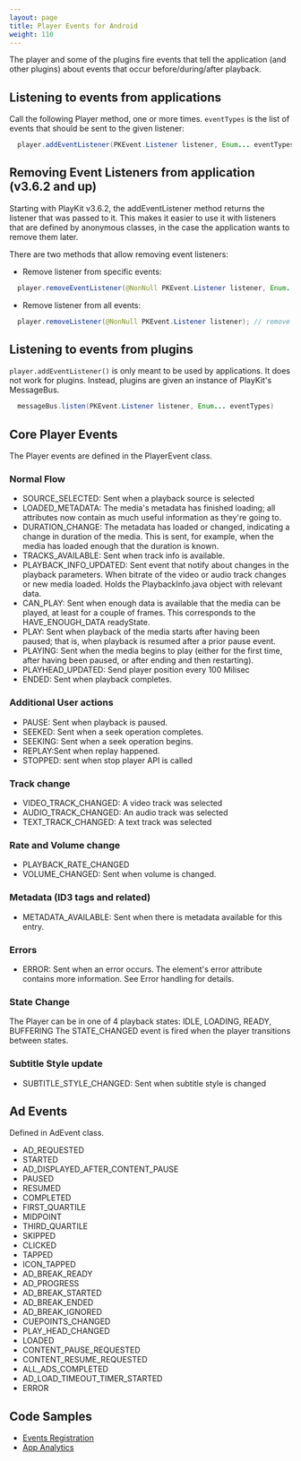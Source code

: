 ```yaml
---
layout: page
title: Player Events for Android 
weight: 110
---
```


The player and some of the plugins fire events that tell the application (and other plugins) about events that occur before/during/after playback. 

## Listening to events from applications

Call the following Player method, one or more times. `eventTypes` is the list of events that should be sent to the given listener:

```java
  player.addEventListener(PKEvent.Listener listener, Enum... eventTypes)
```

## Removing Event Listeners from application (v3.6.2 and up)

Starting with PlayKit v3.6.2, the addEventListener method returns the listener that was passed to it. This makes it easier to use it with listeners that are defined by anonymous classes, in the case the application wants to remove them later.

There are two methods that allow removing event listeners:

- Remove listener from specific events:
```java
  player.removeEventListener(@NonNull PKEvent.Listener listener, Enum... events); // remove by event
```

- Remove listener from all events:
```java
  player.removeListener(@NonNull PKEvent.Listener listener); // remove all rgeisterd events
```

## Listening to events from plugins

`player.addEventListener()` is only meant to be used by applications. It does not work for plugins. Instead, plugins are given an instance of PlayKit's MessageBus.

```java
  messageBus.listen(PKEvent.Listener listener, Enum... eventTypes)
```


## Core Player Events

The Player events are defined in the PlayerEvent class.

### Normal Flow
- SOURCE_SELECTED: Sent when a playback source is selected
- LOADED_METADATA: The media's metadata has finished loading; all attributes now contain as much useful information as they're going to.
- DURATION_CHANGE: The metadata has loaded or changed, indicating a change in duration of the media. This is sent, for example, when the media has loaded enough that the duration is known.
- TRACKS_AVAILABLE: Sent when track info is available.
- PLAYBACK_INFO_UPDATED: Sent event that notify about changes in the playback parameters. When bitrate of the video or audio track changes or new media loaded. Holds the PlaybackInfo.java object with relevant data.
- CAN_PLAY: Sent when enough data is available that the media can be played, at least for a couple of frames. This corresponds to the HAVE_ENOUGH_DATA readyState.
- PLAY: Sent when playback of the media starts after having been paused; that is, when playback is resumed after a prior pause event.
- PLAYING: Sent when the media begins to play (either for the first time, after having been paused, or after ending and then restarting).
- PLAYHEAD_UPDATED: Send player position every 100 Milisec
- ENDED: Sent when playback completes.

### Additional User actions
- PAUSE: Sent when playback is paused.
- SEEKED: Sent when a seek operation completes.
- SEEKING: Sent when a seek operation begins.
- REPLAY:Sent when replay happened.
- STOPPED: sent when stop player API is called

### Track change
- VIDEO_TRACK_CHANGED: A video track was selected
- AUDIO_TRACK_CHANGED: An audio track was selected
- TEXT_TRACK_CHANGED: A text track was selected

### Rate and Volume change
- PLAYBACK_RATE_CHANGED
- VOLUME_CHANGED: Sent when volume is changed.

### Metadata (ID3 tags and related)
- METADATA_AVAILABLE: Sent when there is metadata available for this entry.

### Errors
- ERROR: Sent when an error occurs. The element's error attribute contains more information. See Error handling for details.

### State Change
The Player can be in one of 4 playback states:
  IDLE, LOADING, READY, BUFFERING
The STATE_CHANGED event is fired when the player transitions between states.

### Subtitle Style update
- SUBTITLE_STYLE_CHANGED: Sent when subtitle style is changed

## Ad Events

Defined in AdEvent class.

- AD_REQUESTED
- STARTED
- AD_DISPLAYED_AFTER_CONTENT_PAUSE
- PAUSED
- RESUMED
- COMPLETED
- FIRST_QUARTILE
- MIDPOINT
- THIRD_QUARTILE
- SKIPPED
- CLICKED
- TAPPED
- ICON_TAPPED
- AD_BREAK_READY
- AD_PROGRESS
- AD_BREAK_STARTED
- AD_BREAK_ENDED
- AD_BREAK_IGNORED
- CUEPOINTS_CHANGED
- PLAY_HEAD_CHANGED
- LOADED
- CONTENT_PAUSE_REQUESTED
- CONTENT_RESUME_REQUESTED
- ALL_ADS_COMPLETED
- AD_LOAD_TIMEOUT_TIMER_STARTED
- ERROR


## Code Samples
- [Events Registration](https://github.com/kaltura/playkit-android-samples/tree/master/EventsRegistration)
- [App Analytics](https://github.com/kaltura/playkit-android-samples/tree/master/AppAnalyticsSample)
